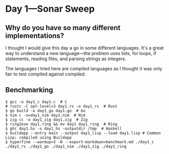 # Day 1&mdash;Sonar Sweep

## Why do you have so many different implementations?

I thought I would give this day a go in some different languages.  It's a great way to understand a new language&mdash;the problem uses lists, for loops, if statements, reading files, and parsing strings as integers.

The languages I tried here are compiled languages as I thought it was only fair to test compiled against compiled.

## Benchmarking

```console
$ gcc -o day1_c day1.c  # C
# rustc -C opt-level=3 day1.rs -o day1_rs  # Rust
$ go build -o day1_go day1.go  # Go
$ nim c -o=day1_nim day1.nim  # Nim
$ zig cc -o day1_zig day1.zig  # Zig
$ ring2exe day1.ring && mv day1 day1_ring  # Ring
$ ghc day1.hs -o day1_hs -outputdir /tmp  # Haskell
$ buildapp --entry main --output day1_lisp --load day1.lisp # Common Lisp; compiled using Buildapp
$ hyperfine --warmup=3 -N --export-markdown=benchmark.md ./day1_c ./day1_rs ./day1_go ./day1_nim ./day1_zig ./day1_ring
```
